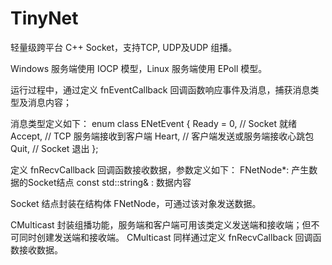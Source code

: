 # TinyNet

轻量级跨平台 C++ Socket，支持TCP, UDP及UDP 组播。

Windows 服务端使用 IOCP 模型，Linux 服务端使用 EPoll 模型。

运行过程中，通过定义 fnEventCallback 回调函数响应事件及消息，捕获消息类型及消息内容；

消息类型定义如下：
enum class ENetEvent
{
	Ready = 0,	// Socket 就绪
	Accept,		// TCP 服务端接收到客户端
	Heart,		// 客户端发送或服务端接收心跳包
	Quit,		// Socket 退出
};

定义 fnRecvCallback 回调函数接收数据，参数定义如下：
FNetNode*: 产生数据的Socket结点
const std::string& : 数据内容

Socket 结点封装在结构体 FNetNode，可通过该对象发送数据。

CMulticast 封装组播功能，服务端和客户端可用该类定义发送端和接收端；但不可同时创建发送端和接收端。
CMulticast 同样通过定义 fnRecvCallback 回调函数接收数据。